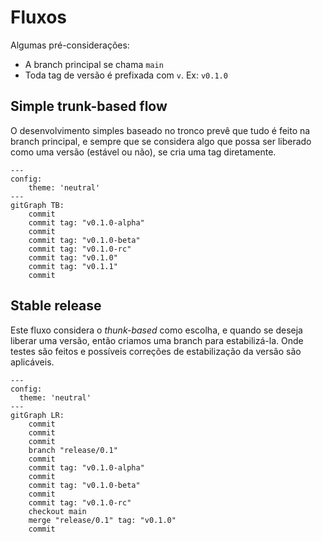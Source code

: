 # Fluxos

Algumas pré-considerações:

- A branch principal se chama `main`
- Toda tag de versão é prefixada com `v`. Ex: `v0.1.0`

## Simple trunk-based flow

O desenvolvimento simples baseado no tronco prevê que tudo é feito
na branch principal, e sempre que se considera algo que possa ser
liberado como uma versão (estável ou não), se cria uma tag diretamente.

```mermaid
---
config:
    theme: 'neutral'
---
gitGraph TB:
    commit
    commit tag: "v0.1.0-alpha"
    commit
    commit tag: "v0.1.0-beta"
    commit tag: "v0.1.0-rc"
    commit tag: "v0.1.0"
    commit tag: "v0.1.1"
    commit
```

## Stable release

Este fluxo considera o _thunk-based_ como escolha, e quando se deseja
liberar uma versão, então criamos uma branch para estabilizá-la.
Onde testes são feitos e possíveis correções de estabilização da
versão são aplicáveis.

```mermaid
---
config:
  theme: 'neutral'
---
gitGraph LR:
    commit
    commit
    commit
    branch "release/0.1"
    commit
    commit tag: "v0.1.0-alpha"
    commit
    commit tag: "v0.1.0-beta"
    commit
    commit tag: "v0.1.0-rc"
    checkout main
    merge "release/0.1" tag: "v0.1.0"
    commit
```
